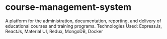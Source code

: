 # course-management-system

A platform for the administration, documentation, reporting, and delivery of educational courses and training programs.
Technologies Used:
ExpressJs, ReactJs, Material UI, Redux, MongoDB, Docker
